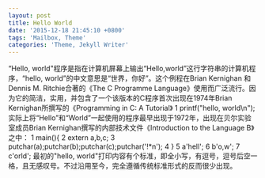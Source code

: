 ```yaml
---
layout: post
title: Hello World
date: '2015-12-18 21:45:10 +0800'
tags: 'Mailbox, Theme'
categories: 'Theme, Jekyll Writer'
---
```

“Hello, world"程序是指在计算机屏幕上输出“Hello,world”这行字符串的计算机程序，“hello, world”的中文意思是“世界，你好”。这个例程在Brian Kernighan 和Dennis M. Ritchie合著的《The C Programme Language》使用而广泛流行。因为它的简洁，实用，并包含了一个该版本的C程序首次出现在1974年Brian Kernighan所撰写的《Programming in C: A Tutorial》
1 printf("hello, world\n");
实际上将“Hello”和“World”一起使用的程序最早出现于1972年，出现在贝尔实验室成员Brian Kernighan撰写的内部技术文件《Introduction to the Language B》之中：
1 main(){
2 extern a,b,c;
3 putchar(a);putchar(b);putchar(c);putchar('!*n');
4 }
5 a'hell';
6 b'o,w';
7 c'orld';
最初的"hello, world"打印内容有个标准，即全小写，有逗号，逗号后空一格，且无感叹号。不过沿用至今，完全遵循传统标准形式的反而很少出现。